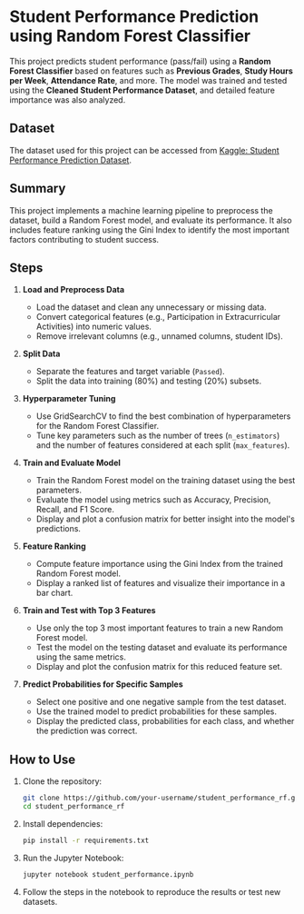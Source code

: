 # Student Performance Prediction using Random Forest Classifier

This project predicts student performance (pass/fail) using a **Random Forest Classifier** based on features such as **Previous Grades**, **Study Hours per Week**, **Attendance Rate**, and more. The model was trained and tested using the **Cleaned Student Performance Dataset**, and detailed feature importance was also analyzed.

## Dataset

The dataset used for this project can be accessed from [Kaggle: Student Performance Prediction Dataset](https://www.kaggle.com/datasets/souradippal/student-performance-prediction/data).

## Summary

This project implements a machine learning pipeline to preprocess the dataset, build a Random Forest model, and evaluate its performance. It also includes feature ranking using the Gini Index to identify the most important factors contributing to student success.

## Steps

1. **Load and Preprocess Data**
   - Load the dataset and clean any unnecessary or missing data.
   - Convert categorical features (e.g., Participation in Extracurricular Activities) into numeric values.
   - Remove irrelevant columns (e.g., unnamed columns, student IDs).

2. **Split Data**
   - Separate the features and target variable (`Passed`).
   - Split the data into training (80%) and testing (20%) subsets.

3. **Hyperparameter Tuning**
   - Use GridSearchCV to find the best combination of hyperparameters for the Random Forest Classifier.
   - Tune key parameters such as the number of trees (`n_estimators`) and the number of features considered at each split (`max_features`).

4. **Train and Evaluate Model**
   - Train the Random Forest model on the training dataset using the best parameters.
   - Evaluate the model using metrics such as Accuracy, Precision, Recall, and F1 Score.
   - Display and plot a confusion matrix for better insight into the model's predictions.

5. **Feature Ranking**
   - Compute feature importance using the Gini Index from the trained Random Forest model.
   - Display a ranked list of features and visualize their importance in a bar chart.

6. **Train and Test with Top 3 Features**
   - Use only the top 3 most important features to train a new Random Forest model.
   - Test the model on the testing dataset and evaluate its performance using the same metrics.
   - Display and plot the confusion matrix for this reduced feature set.

7. **Predict Probabilities for Specific Samples**
   - Select one positive and one negative sample from the test dataset.
   - Use the trained model to predict probabilities for these samples.
   - Display the predicted class, probabilities for each class, and whether the prediction was correct.

## How to Use

1. Clone the repository:
   ```bash
   git clone https://github.com/your-username/student_performance_rf.git
   cd student_performance_rf
   ```

2. Install dependencies:
   ```bash
   pip install -r requirements.txt
   ```

3. Run the Jupyter Notebook:
   ```bash
   jupyter notebook student_performance.ipynb
   ```

4. Follow the steps in the notebook to reproduce the results or test new datasets.

